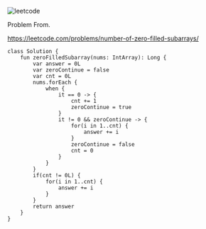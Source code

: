 ![leetcode](https://user-images.githubusercontent.com/77060863/226495032-7b500761-f282-4b37-872c-e564ddd6da6f.PNG)

Problem From.

https://leetcode.com/problems/number-of-zero-filled-subarrays/

```
class Solution {
    fun zeroFilledSubarray(nums: IntArray): Long {
        var answer = 0L
        var zeroContinue = false
        var cnt = 0L
        nums.forEach {
            when {
                it == 0 -> {
                    cnt += 1
                    zeroContinue = true
                }
                it != 0 && zeroContinue -> {
                    for(i in 1..cnt) {
                        answer += i
                    }
                    zeroContinue = false
                    cnt = 0
                }
            }
        }
        if(cnt != 0L) {
            for(i in 1..cnt) {
                answer += i
            }
        }
        return answer
    }
}
```
